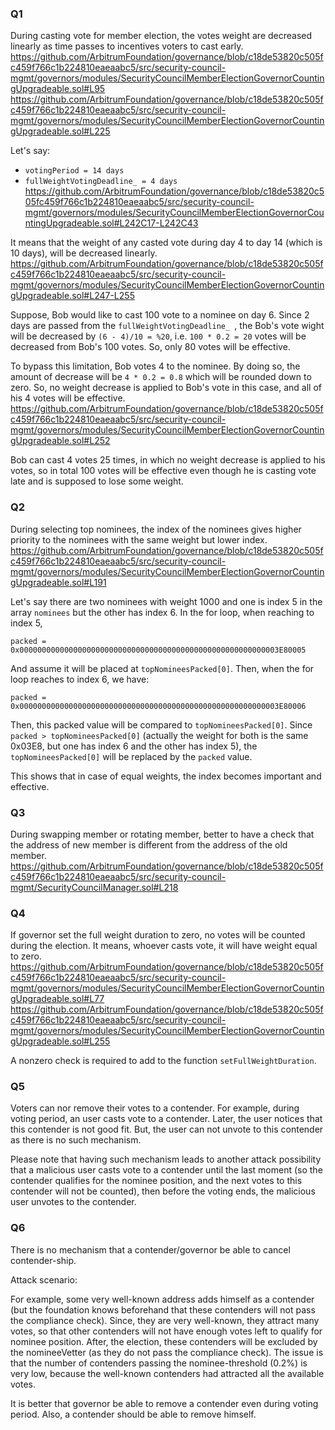 ### Q1

During casting vote for member election, the votes weight are decreased linearly as time passes to incentives voters to cast early.
https://github.com/ArbitrumFoundation/governance/blob/c18de53820c505fc459f766c1b224810eaeaabc5/src/security-council-mgmt/governors/modules/SecurityCouncilMemberElectionGovernorCountingUpgradeable.sol#L95
https://github.com/ArbitrumFoundation/governance/blob/c18de53820c505fc459f766c1b224810eaeaabc5/src/security-council-mgmt/governors/modules/SecurityCouncilMemberElectionGovernorCountingUpgradeable.sol#L225

Let's say:
 - `votingPeriod = 14 days`
 - `fullWeightVotingDeadline_ = 4 days`
https://github.com/ArbitrumFoundation/governance/blob/c18de53820c505fc459f766c1b224810eaeaabc5/src/security-council-mgmt/governors/modules/SecurityCouncilMemberElectionGovernorCountingUpgradeable.sol#L242C17-L242C43

It means that the weight of any casted vote during day 4 to day 14 (which is 10 days), will be decreased linearly.
https://github.com/ArbitrumFoundation/governance/blob/c18de53820c505fc459f766c1b224810eaeaabc5/src/security-council-mgmt/governors/modules/SecurityCouncilMemberElectionGovernorCountingUpgradeable.sol#L247-L255

Suppose, Bob would like to cast 100 vote to a nominee on day 6. Since 2 days are passed from the `fullWeightVotingDeadline_ `, the Bob's vote wight will be decreased by `(6 - 4)/10 = %20`, i.e. `100 * 0.2 = 20` votes will be decreased from Bob's 100 votes. So, only 80 votes will be effective.

To bypass this limitation, Bob votes 4 to the nominee. By doing so, the amount of decrease will be `4 * 0.2 = 0.8` which will be rounded down to zero. So, no weight decrease is applied to Bob's vote in this case, and all of his 4 votes will be effective.
https://github.com/ArbitrumFoundation/governance/blob/c18de53820c505fc459f766c1b224810eaeaabc5/src/security-council-mgmt/governors/modules/SecurityCouncilMemberElectionGovernorCountingUpgradeable.sol#L252

Bob can cast 4 votes 25 times, in which no weight decrease is applied to his votes, so in total 100 votes will be effective even though he is casting vote late and is supposed to lose some weight.

### Q2

During selecting top nominees, the index of the nominees gives higher priority to the nominees with the same weight but lower index.
https://github.com/ArbitrumFoundation/governance/blob/c18de53820c505fc459f766c1b224810eaeaabc5/src/security-council-mgmt/governors/modules/SecurityCouncilMemberElectionGovernorCountingUpgradeable.sol#L191

Let's say there are two nominees with weight 1000 and one is index 5 in the array `nominees` but the other has index 6.
In the for loop, when reaching to index 5, 
```
packed = 0x0000000000000000000000000000000000000000000000000000000003E80005
```
And assume it will be placed at `topNomineesPacked[0]`.
Then, when the for loop reaches to index 6, we have:
```
packed = 0x0000000000000000000000000000000000000000000000000000000003E80006
```
Then, this packed value will be compared to `topNomineesPacked[0]`.
Since `packed > topNomineesPacked[0]` (actually the weight for both is the same 0x03E8, but one has index 6 and the other has index 5), the `topNomineesPacked[0]` will be replaced by the `packed` value.

This shows that in case of equal weights, the index becomes important and effective.

### Q3

During swapping member or rotating member, better to have a check that the address of new member is different from the address of the old member.
https://github.com/ArbitrumFoundation/governance/blob/c18de53820c505fc459f766c1b224810eaeaabc5/src/security-council-mgmt/SecurityCouncilManager.sol#L218

### Q4

If governor set the full weight duration to zero, no votes will be counted during the election. It means, whoever casts vote, it will have weight equal to zero.
https://github.com/ArbitrumFoundation/governance/blob/c18de53820c505fc459f766c1b224810eaeaabc5/src/security-council-mgmt/governors/modules/SecurityCouncilMemberElectionGovernorCountingUpgradeable.sol#L77
https://github.com/ArbitrumFoundation/governance/blob/c18de53820c505fc459f766c1b224810eaeaabc5/src/security-council-mgmt/governors/modules/SecurityCouncilMemberElectionGovernorCountingUpgradeable.sol#L255

A nonzero check is required to add to the function `setFullWeightDuration`.

### Q5

Voters can nor remove their votes to a contender. For example, during voting period, an user casts vote to a contender. Later, the user notices that this contender is not good fit. But, the user can not unvote to this contender as there is no such mechanism. 

Please note that having such mechanism leads to another attack possibility that a malicious user casts vote to a contender until the last moment (so the contender qualifies for the nominee position, and the next votes to this contender will not be counted), then before the voting ends, the malicious user unvotes to the contender.

### Q6

There is no mechanism that a contender/governor be able to cancel contender-ship. 

Attack scenario:

For example, some very well-known address adds himself as a contender (but the foundation knows beforehand that these contenders will not pass the compliance check). Since, they are very well-known, they attract many votes, so that other contenders will not have enough votes left to qualify for nominee position. After, the election, these contenders will be excluded by the nomineeVetter (as they do not pass the compliance check). The issue is that the number of contenders passing the nominee-threshold (0.2%) is very low, because the well-known contenders had attracted all the available votes.

It is better that governor be able to remove a contender even during voting period. Also, a contender should be able to remove himself.